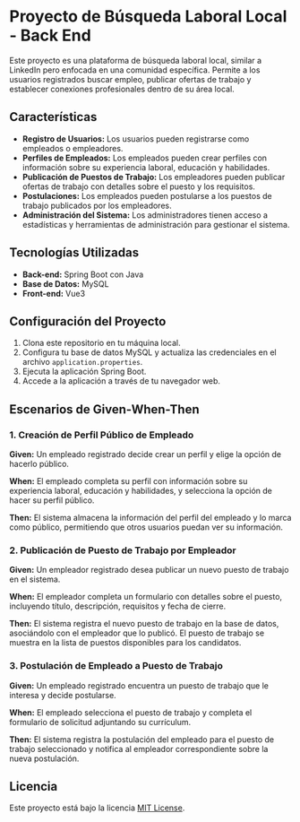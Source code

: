 # Proyecto de Búsqueda Laboral Local - Back End

Este proyecto es una plataforma de búsqueda laboral local, similar a LinkedIn pero enfocada en una comunidad específica. Permite a los usuarios registrados buscar empleo, publicar ofertas de trabajo y establecer conexiones profesionales dentro de su área local.

## Características

- **Registro de Usuarios:** Los usuarios pueden registrarse como empleados o empleadores.
- **Perfiles de Empleados:** Los empleados pueden crear perfiles con información sobre su experiencia laboral, educación y habilidades.
- **Publicación de Puestos de Trabajo:** Los empleadores pueden publicar ofertas de trabajo con detalles sobre el puesto y los requisitos.
- **Postulaciones:** Los empleados pueden postularse a los puestos de trabajo publicados por los empleadores.
- **Administración del Sistema:** Los administradores tienen acceso a estadísticas y herramientas de administración para gestionar el sistema.

## Tecnologías Utilizadas

- **Back-end:** Spring Boot con Java
- **Base de Datos:** MySQL
- **Front-end:** Vue3

## Configuración del Proyecto

1. Clona este repositorio en tu máquina local.
2. Configura tu base de datos MySQL y actualiza las credenciales en el archivo `application.properties`.
3. Ejecuta la aplicación Spring Boot.
4. Accede a la aplicación a través de tu navegador web.

## Escenarios de Given-When-Then

### 1. Creación de Perfil Público de Empleado

**Given:** Un empleado registrado decide crear un perfil y elige la opción de hacerlo público.

**When:** El empleado completa su perfil con información sobre su experiencia laboral, educación y habilidades, y selecciona la opción de hacer su perfil público.

**Then:** El sistema almacena la información del perfil del empleado y lo marca como público, permitiendo que otros usuarios puedan ver su información.

### 2. Publicación de Puesto de Trabajo por Empleador

**Given:** Un empleador registrado desea publicar un nuevo puesto de trabajo en el sistema.

**When:** El empleador completa un formulario con detalles sobre el puesto, incluyendo título, descripción, requisitos y fecha de cierre.

**Then:** El sistema registra el nuevo puesto de trabajo en la base de datos, asociándolo con el empleador que lo publicó. El puesto de trabajo se muestra en la lista de puestos disponibles para los candidatos.

### 3. Postulación de Empleado a Puesto de Trabajo

**Given:** Un empleado registrado encuentra un puesto de trabajo que le interesa y decide postularse.

**When:** El empleado selecciona el puesto de trabajo y completa el formulario de solicitud adjuntando su currículum.

**Then:** El sistema registra la postulación del empleado para el puesto de trabajo seleccionado y notifica al empleador correspondiente sobre la nueva postulación.

## Licencia

Este proyecto está bajo la licencia [MIT License](LICENSE).
